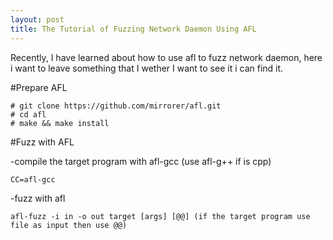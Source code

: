 ```yaml
---
layout: post
title: The Tutorial of Fuzzing Network Daemon Using AFL
---
```

Recently, I have learned about how to use afl to fuzz network daemon, here i want to leave something that I wether I want to see it i can find it.

#Prepare AFL
```
# git clone https://github.com/mirrorer/afl.git
# cd afl
# make && make install
```

#Fuzz with AFL

-compile the target program with afl-gcc (use afl-g++ if is cpp)
```
CC=afl-gcc
```

-fuzz with afl
```
afl-fuzz -i in -o out target [args] [@@] (if the target program use file as input then use @@)
```


